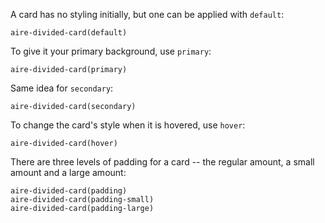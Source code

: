 A card has no styling initially, but one can be applied with `default`:
```
aire-divided-card(default)
```

To give it your primary background, use `primary`:
```
aire-divided-card(primary)
```

Same idea for `secondary`:
```
aire-divided-card(secondary)
```

To change the card's style when it is hovered, use `hover`:
```
aire-divided-card(hover)
```

There are three levels of padding for a card -- the regular amount, a small amount and a large amount:
```
aire-divided-card(padding)
aire-divided-card(padding-small)
aire-divided-card(padding-large)
```